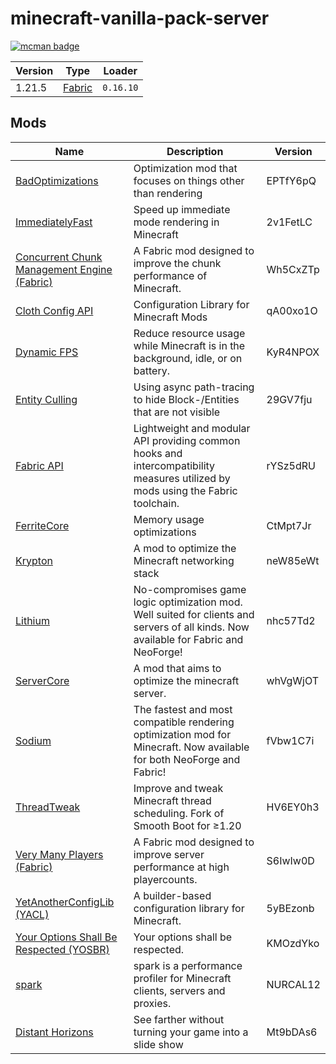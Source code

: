 # minecraft-vanilla-pack-server

[![mcman badge](https://img.shields.io/badge/uses-mcman-purple?logo=github)](https://github.com/ParadigmMC/mcman)

<!-- run 'mcman md' to update! -->

<!--start:mcman-server-->
| Version | Type                            | Loader    |
| ------- | ------------------------------- | --------- |
| 1.21.5  | [Fabric](https://fabricmc.net/) | `0.16.10` |
<!--end:mcman-server-->

## Mods

<!--start:mcman-addons-->
| Name                                                                                | Description                                                                                                                          | Version  |
| ----------------------------------------------------------------------------------- | ------------------------------------------------------------------------------------------------------------------------------------ | -------- |
| [BadOptimizations](https://modrinth.com/mod/badoptimizations)                       | Optimization mod that focuses on things other than rendering                                                                         | EPTfY6pQ |
| [ImmediatelyFast](https://modrinth.com/mod/immediatelyfast)                         | Speed up immediate mode rendering in Minecraft                                                                                       | 2v1FetLC |
| [Concurrent Chunk Management Engine (Fabric)](https://modrinth.com/mod/c2me-fabric) | A Fabric mod designed to improve the chunk performance of Minecraft.                                                                 | Wh5CxZTp |
| [Cloth Config API](https://modrinth.com/mod/cloth-config)                           | Configuration Library for Minecraft Mods                                                                                             | qA00xo1O |
| [Dynamic FPS](https://modrinth.com/mod/dynamic-fps)                                 | Reduce resource usage while Minecraft is in the background, idle, or on battery.                                                     | KyR4NPOX |
| [Entity Culling](https://modrinth.com/mod/entityculling)                            | Using async path-tracing to hide Block-/Entities that are not visible                                                                | 29GV7fju |
| [Fabric API](https://modrinth.com/mod/fabric-api)                                   | Lightweight and modular API providing common hooks and intercompatibility measures utilized by mods using the Fabric toolchain.      | rYSz5dRU |
| [FerriteCore](https://modrinth.com/mod/ferrite-core)                                | Memory usage optimizations                                                                                                           | CtMpt7Jr |
| [Krypton](https://modrinth.com/mod/krypton)                                         | A mod to optimize the Minecraft networking stack                                                                                     | neW85eWt |
| [Lithium](https://modrinth.com/mod/lithium)                                         | No-compromises game logic optimization mod. Well suited for clients and servers of all kinds. Now available for Fabric and NeoForge! | nhc57Td2 |
| [ServerCore](https://modrinth.com/mod/servercore)                                   | A mod that aims to optimize the minecraft server.                                                                                    | whVgWjOT |
| [Sodium](https://modrinth.com/mod/sodium)                                           | The fastest and most compatible rendering optimization mod for Minecraft. Now available for both NeoForge and Fabric!                | fVbw1C7i |
| [ThreadTweak](https://modrinth.com/mod/threadtweak)                                 | Improve and tweak Minecraft thread scheduling. Fork of Smooth Boot for ≥1.20                                                         | HV6EY0h3 |
| [Very Many Players (Fabric)](https://modrinth.com/mod/vmp-fabric)                   | A Fabric mod designed to improve server performance at high playercounts.                                                            | S6IwIw0D |
| [YetAnotherConfigLib (YACL)](https://modrinth.com/mod/yacl)                         | A builder-based configuration library for Minecraft.                                                                                 | 5yBEzonb |
| [Your Options Shall Be Respected (YOSBR)](https://modrinth.com/mod/yosbr)           | Your options shall be respected.                                                                                                     | KMOzdYko |
| [spark](https://modrinth.com/mod/spark)                                             | spark is a performance profiler for Minecraft clients, servers and proxies.                                                          | NURCAL12 |
| [Distant Horizons](https://modrinth.com/mod/distanthorizons)                        | See farther without turning your game into a slide show                                                                              | Mt9bDAs6 |
<!--end:mcman-addons-->
